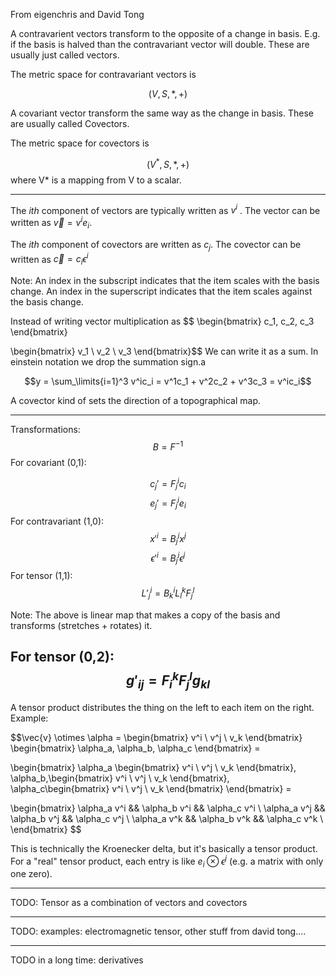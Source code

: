 From eigenchris and David Tong

A contravarient vectors transform to the opposite of a change in basis.  E.g. if the basis is halved than the contravariant vector will double.  These are usually just called vectors.

The metric space for contravariant vectors is

$$(V, S, *, +)$$

A covariant vector transform the same way as the change in basis.  These are usually called Covectors.

The metric space for covectors is

$$(V^*, S, *, +)$$
where V* is a mapping from V to a scalar.

----------------

The $ith$ component of vectors are typically written as $v^i$ .
The vector can be written as $\vec{v} = v^ie_i$.

The $ith$ component of covectors are written as $c_j$.
The covector can be written as $\vec{c} = c_i \epsilon^i$

Note: An index in the subscript indicates that the item scales with the basis change.  An index in the superscript indicates that the item scales against the basis change.


Instead of writing vector multiplication as $$
\begin{bmatrix}
c_1, c_2, c_3
\end{bmatrix}

\begin{bmatrix}
v_1 \\ v_2 \\ v_3
\end{bmatrix}$$
We can write it as a sum.   In einstein notation we drop the summation sign.a

$$y = \sum_\limits{i=1}^3 v^ic_i
= v^1c_1 + v^2c_2 + v^3c_3 =
v^ic_i$$

A covector kind of sets the direction of a topographical map.

-------------
Transformations:
$$B=F^{-1}$$
For covariant (0,1):

$$c_j' = F^i_jc_i$$
$$e_j' = F^i_je_i$$
For contravariant (1,0):
$$x'^i=B^i_j x^j$$
$$\epsilon'^i=B^i_j \epsilon^j$$
For tensor (1,1):
$$L'^i_j = B^i_k L^k_l F^l_j$$

Note: The above is linear map that makes a copy of the basis and transforms (stretches + rotates) it.

For tensor (0,2):
$$g'_{ij} = F^k_i F^l_j g_{kl}$$
$$$$
------------------

A tensor product distributes the thing on the left to each item on the right.  Example:

$$\vec{v} \otimes \alpha =
\begin{bmatrix}
v^i \\ v^j \\ v_k
\end{bmatrix}
\begin{bmatrix}
\alpha_a, \alpha_b, \alpha_c
\end{bmatrix} =

\begin{bmatrix}
\alpha_a
\begin{bmatrix}
v^i \\ v^j \\ v_k
\end{bmatrix},
\alpha_b,\begin{bmatrix}
v^i \\ v^j \\ v_k
\end{bmatrix}, \alpha_c\begin{bmatrix}
v^i \\ v^j \\ v_k
\end{bmatrix}
\end{bmatrix} =

\begin{bmatrix}
\alpha_a v^i && \alpha_b v^i &&  \alpha_c v^i \\
\alpha_a v^j && \alpha_b v^j &&  \alpha_c v^j \\
\alpha_a v^k && \alpha_b v^k &&  \alpha_c v^k \\
\end{bmatrix}
$$

This is technically the Kroenecker delta, but it's basically a tensor product.  For a "real" tensor product, each entry is like $e_i \otimes \epsilon^j$ (e.g. a matrix with only one zero).


------------------
TODO: Tensor as a combination of vectors and covectors

---------------------
TODO: examples: electromagnetic tensor, other stuff from david tong....

--------------------
TODO in a long time: derivatives